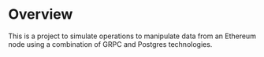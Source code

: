 # Overview

This is a project to simulate operations to manipulate data from an Ethereum node using a combination of GRPC and Postgres technologies.

